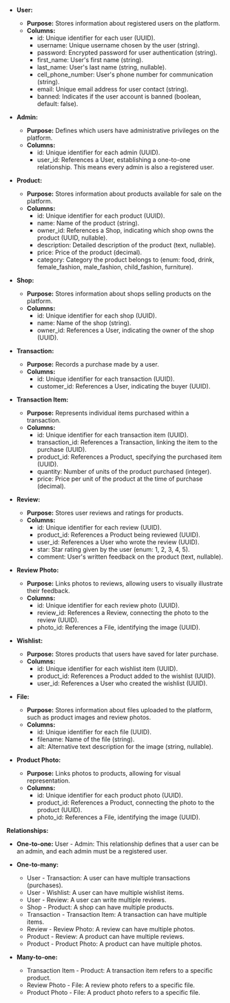 * **User:**
    * **Purpose:** Stores information about registered users on the platform.
    * **Columns:**
        * id: Unique identifier for each user (UUID).
        * username: Unique username chosen by the user (string).
        * password: Encrypted password for user authentication (string).
        * first_name: User's first name (string).
        * last_name: User's last name (string, nullable).
        * cell_phone_number: User's phone number for communication (string).
        * email: Unique email address for user contact (string).
        * banned: Indicates if the user account is banned (boolean, default: false).

* **Admin:**
    * **Purpose:** Defines which users have administrative privileges on the platform.
    * **Columns:**
        * id: Unique identifier for each admin (UUID).
        * user_id: References a User, establishing a one-to-one relationship. This means every admin is also a registered user.

* **Product:**
    * **Purpose:** Stores information about products available for sale on the platform.
    * **Columns:**
        * id: Unique identifier for each product (UUID).
        * name: Name of the product (string).
        * owner_id: References a Shop, indicating which shop owns the product (UUID, nullable).
        * description: Detailed description of the product (text, nullable).
        * price: Price of the product (decimal).
        * category: Category the product belongs to (enum: food, drink, female_fashion, male_fashion, child_fashion, furniture).

* **Shop:**
    * **Purpose:** Stores information about shops selling products on the platform.
    * **Columns:**
        * id: Unique identifier for each shop (UUID).
        * name: Name of the shop (string).
        * owner_id: References a User, indicating the owner of the shop (UUID).

* **Transaction:**
    * **Purpose:** Records a purchase made by a user.
    * **Columns:**
        * id: Unique identifier for each transaction (UUID).
        * customer_id: References a User, indicating the buyer (UUID).

* **Transaction Item:**
    * **Purpose:** Represents individual items purchased within a transaction.
    * **Columns:**
        * id: Unique identifier for each transaction item (UUID).
        * transaction_id: References a Transaction, linking the item to the purchase (UUID).
        * product_id: References a Product, specifying the purchased item (UUID).
        * quantity: Number of units of the product purchased (integer).
        * price: Price per unit of the product at the time of purchase (decimal).

* **Review:**
    * **Purpose:** Stores user reviews and ratings for products.
    * **Columns:**
        * id: Unique identifier for each review (UUID).
        * product_id: References a Product being reviewed (UUID).
        * user_id: References a User who wrote the review (UUID).
        * star: Star rating given by the user (enum: 1, 2, 3, 4, 5).
        * comment: User's written feedback on the product (text, nullable).

* **Review Photo:**
    * **Purpose:** Links photos to reviews, allowing users to visually illustrate their feedback.
    * **Columns:**
        * id: Unique identifier for each review photo (UUID).
        * review_id: References a Review, connecting the photo to the review (UUID).
        * photo_id: References a File, identifying the image (UUID).

* **Wishlist:**
    * **Purpose:** Stores products that users have saved for later purchase.
    * **Columns:**
        * id: Unique identifier for each wishlist item (UUID).
        * product_id: References a Product added to the wishlist (UUID).
        * user_id: References a User who created the wishlist (UUID).

* **File:**
    * **Purpose:** Stores information about files uploaded to the platform, such as product images and review photos.
    * **Columns:**
        * id: Unique identifier for each file (UUID).
        * filename: Name of the file (string).
        * alt: Alternative text description for the image (string, nullable).

* **Product Photo:**
    * **Purpose:** Links photos to products, allowing for visual representation.
    * **Columns:**
        * id: Unique identifier for each product photo (UUID).
        * product_id: References a Product, connecting the photo to the product (UUID).
        * photo_id: References a File, identifying the image (UUID).

**Relationships:**

* **One-to-one:** User - Admin: This relationship defines that a user can be an admin, and each admin must be a registered user.

* **One-to-many:**
    * User - Transaction: A user can have multiple transactions (purchases).
    * User - Wishlist: A user can have multiple wishlist items.
    * User - Review: A user can write multiple reviews.
    * Shop - Product: A shop can have multiple products.
    * Transaction - Transaction Item: A transaction can have multiple items.
    * Review - Review Photo: A review can have multiple photos.
    * Product - Review: A product can have multiple reviews.
    * Product - Product Photo: A product can have multiple photos.

* **Many-to-one:**
    * Transaction Item - Product: A transaction item refers to a specific product.
    * Review Photo - File: A review photo refers to a specific file.
    * Product Photo - File: A product photo refers to a specific file.



